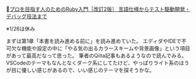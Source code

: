
📖[プロを目指す人のためのRuby入門［改訂2版］ 言語仕様からテスト駆動開発・デバッグ技法まで](https://gihyo.jp/book/2021/978-4-297-12437-3)

※1/26は休み

まずは第1章「本書を読み進める前に」を読み進めていた。
エディダやIDEで不可欠な機能や設定の中に「やる気の出るカラースキームや背景画像」という項目があって最高だなって思った。
筆者のQiita記事もあるようなので読んでみる。
VSCodeのテーマもなんとなくダーク系にしてたけど、やっぱりライト系のほうが目に優しい感じがあるので、いい感じのテーマを探そうかな。
